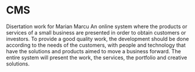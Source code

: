 # CMS
Disertation work for Marian Marcu
An online system where the products or services of a small business are presented in order to obtain customers or investors. 
To provide a good quality work, the development should be done according to the needs of the customers, with people and technology that have the solutions and products aimed to move a business forward. 
The entire system will present the work, the services, the portfolio and creative solutions.
